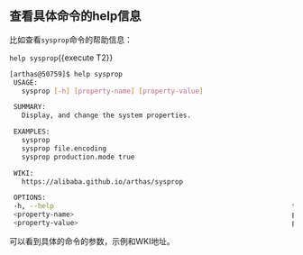 
## 查看具体命令的help信息

比如查看`sysprop`命令的帮助信息：

`help sysprop`{{execute T2}} 

```bash
[arthas@50759]$ help sysprop
 USAGE:
   sysprop [-h] [property-name] [property-value]

 SUMMARY:
   Display, and change the system properties.

 EXAMPLES:
   sysprop
   sysprop file.encoding
   sysprop production.mode true

 WIKI:
   https://alibaba.github.io/arthas/sysprop

 OPTIONS:
 -h, --help                                                           this help
 <property-name>                                                      property name
 <property-value>                                                     property value
```

可以看到具体的命令的参数，示例和WKI地址。


